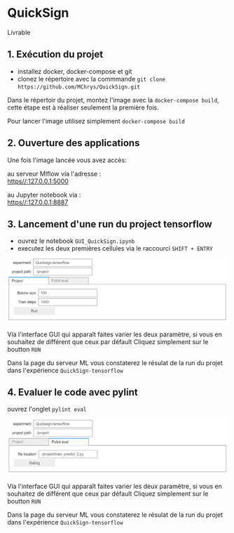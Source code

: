 # QuickSign
Livrable



## 1. Exécution du projet
  
  - installez docker, docker-compose et git
  - clonez le répertoire avec la commmande `git clone https://github.com/MChrys/QuickSign.git`
  
Dans le répertoir du projet, montez l'image avec la `docker-compose build`, cette étape est à réaliser seulement la première fois.

Pour lancer l'image utilisez simplement `docker-compose build`

## 2. Ouverture des applications 

Une fois l'image lancée vous avez accès:

au serveur Mlflow via l'adresse : <br>
  [https//:127.0.0.1:5000](https//:127.0.0.1:5000)

au Jupyter notebook via : <br>
  [https//:127.0.0.1:8887](https//:127.0.0.1:8887)

## 3. Lancement d'une run du project tensorflow

  - ouvrez le notebook `GUI_QuickSign.ipynb`
  - executez les deux premières cellules via le raccourci `SHIFT + ENTRY`

![run](/img/run_livrable.PNG)

Via l'interface GUI qui apparaît faites varier les deux paramètre, si vous en souhaitez de différent que ceux par défault
Cliquez simplement sur le boutton  `RUN`

Dans la page du serveur ML vous constaterez le résulat de la run du projet dans l'expérience `QuickSign-tensorflow`

## 4. Evaluer le code avec pylint

ouvrez l'onglet `pylint eval`

![run](/img/rating_livrable.PNG)

Via l'interface GUI qui apparaît faites varier les deux paramètre, si vous en souhaitez de différent que ceux par défault
Cliquez simplement sur le boutton  `RUN`

Dans la page du serveur ML vous constaterez le résulat de la run du projet dans l'expérience `QuickSign-tensorflow`